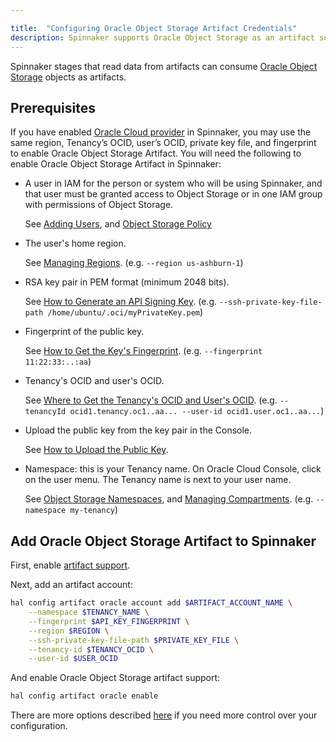 ```yaml
---

title:  "Configuring Oracle Object Storage Artifact Credentials"
description: Spinnaker supports Oracle Object Storage as an artifact source.
---
```


Spinnaker stages that read data from artifacts can consume
[Oracle Object Storage](https://docs.cloud.oracle.com/iaas/Content/Object/Concepts/objectstorageoverview.htm) objects as artifacts.

## Prerequisites

If you have enabled [Oracle Cloud provider](/docs/setup/install/providers/oracle/) in Spinnaker, you may use the same region, Tenancy’s OCID, user’s OCID, private key file, and fingerprint to enable Oracle Object Storage Artifact. You will need the following to enable Oracle Object Storage Artifact in Spinnaker:

* A user in IAM for the person or system who will be using Spinnaker, and that user must be granted access to Object Storage or in one IAM group with permissions of Object Storage.

   See [Adding Users](https://docs.cloud.oracle.com/iaas/Content/GSG/Tasks/addingusers.htm), and [Object Storage Policy](https://docs.cloud.oracle.com/iaas/Content/Identity/Reference/objectstoragepolicyreference.htm)

* The user's home region. 

   See [Managing Regions](https://docs.cloud.oracle.com/iaas/Content/Identity/Tasks/managingregions.htm). 
   (e.g. `--region us-ashburn-1`)
   
* RSA key pair in PEM format (minimum 2048 bits).
   
   See [How to Generate an API Signing Key](https://docs.cloud.oracle.com/iaas/Content/API/Concepts/apisigningkey.htm#How). 
   (e.g. `--ssh-private-key-file-path /home/ubuntu/.oci/myPrivateKey.pem`)
   
* Fingerprint of the public key. 

   See [How to Get the Key's Fingerprint](https://docs.cloud.oracle.com/iaas/Content/API/Concepts/apisigningkey.htm#How3). 
   (e.g. `--fingerprint 11:22:33:..:aa`)
   
* Tenancy's OCID and user's OCID.

   See [Where to Get the Tenancy's OCID and User's OCID](https://docs.cloud.oracle.com/iaas/Content/API/Concepts/apisigningkey.htm#Other). 
   (e.g. `--tenancyId ocid1.tenancy.oc1..aa... --user-id ocid1.user.oc1..aa...`)
   
* Upload the public key from the key pair in the Console. 
   
   See [How to Upload the Public Key](https://docs.cloud.oracle.com/iaas/Content/API/Concepts/apisigningkey.htm#How2).
   
* Namespace: this is your Tenancy name. On Oracle Cloud Console, click on the user menu. The Tenancy name is next to your user name. 

   See [Object Storage Namespaces](https://docs.cloud.oracle.com/iaas/Content/Object/Tasks/understandingnamespaces.htm), and [Managing Compartments](https://docs.cloud.oracle.com/iaas/Content/Identity/Tasks/managingcompartments.htm). 
   (e.g. `--namespace my-tenancy`)
   
## Add Oracle Object Storage Artifact to Spinnaker

First, enable [artifact support](/docs/reference/artifacts/#enabling-artifact-support).

Next, add an artifact account:

```bash
hal config artifact oracle account add $ARTIFACT_ACCOUNT_NAME \
    --namespace $TENANCY_NAME \
    --fingerprint $API_KEY_FINGERPRINT \
    --region $REGION \
    --ssh-private-key-file-path $PRIVATE_KEY_FILE \
    --tenancy-id $TENANCY_OCID \
    --user-id $USER_OCID   
```

And enable Oracle Object Storage artifact support:

```bash
hal config artifact oracle enable
```

There are more options described
[here](/docs/reference/halyard/commands#hal-config-artifact-oracle-account-edit)
if you need more control over your configuration.
